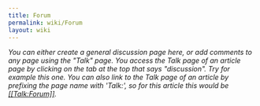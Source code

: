 ```yaml
---
title: Forum
permalink: wiki/Forum
layout: wiki
---
```


*You can either create a general discussion page here, or add comments
to any page using the "Talk" page. You access the Talk page of an
article page by clicking on the tab at the top that says "discussion".
Try for example this one. You can also link to the Talk page of an
article by prefixing the page name with 'Talk:', so for this article
this would be <a href="Talk:Forum" class="wikilink"
title="[[Talk:Forum]]">[[Talk:Forum]]</a>.*
